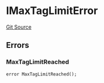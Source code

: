 # IMaxTagLimitError
[Git Source](https://github.com/thrackle-io/rules-engine/blob/af2c902a06ffbdb4f9de3bdbb6a20c476a93b949/src/common/IErrors.sol)


## Errors
### MaxTagLimitReached

```solidity
error MaxTagLimitReached();
```

